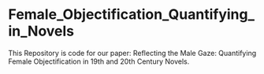 # Female_Objectification_Quantifying_in_Novels
This Repository is code for our paper: Reflecting the Male Gaze: Quantifying Female Objectification in 19th and 20th Century Novels.

